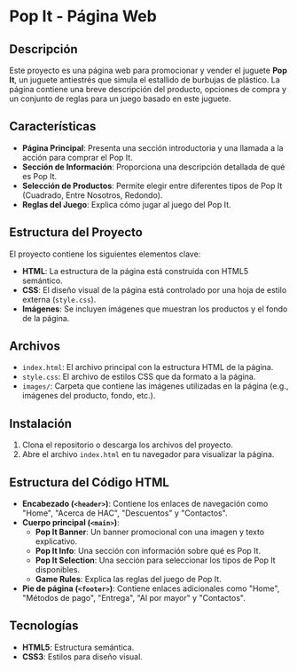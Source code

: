 # Pop It - Página Web

## Descripción

Este proyecto es una página web para promocionar y vender el juguete **Pop It**, un juguete antiestrés que simula el estallido de burbujas de plástico. La página contiene una breve descripción del producto, opciones de compra y un conjunto de reglas para un juego basado en este juguete.

## Características

- **Página Principal**: Presenta una sección introductoria y una llamada a la acción para comprar el Pop It.
- **Sección de Información**: Proporciona una descripción detallada de qué es Pop It.
- **Selección de Productos**: Permite elegir entre diferentes tipos de Pop It (Cuadrado, Entre Nosotros, Redondo).
- **Reglas del Juego**: Explica cómo jugar al juego del Pop It.

## Estructura del Proyecto

El proyecto contiene los siguientes elementos clave:

- **HTML**: La estructura de la página está construida con HTML5 semántico.
- **CSS**: El diseño visual de la página está controlado por una hoja de estilo externa (`style.css`).
- **Imágenes**: Se incluyen imágenes que muestran los productos y el fondo de la página.

## Archivos

- `index.html`: El archivo principal con la estructura HTML de la página.
- `style.css`: El archivo de estilos CSS que da formato a la página.
- `images/`: Carpeta que contiene las imágenes utilizadas en la página (e.g., imágenes del producto, fondo, etc.).

## Instalación

1. Clona el repositorio o descarga los archivos del proyecto.
2. Abre el archivo `index.html` en tu navegador para visualizar la página.

## Estructura del Código HTML

- **Encabezado (`<header>`)**: Contiene los enlaces de navegación como "Home", "Acerca de HAC", "Descuentos" y "Contactos".
- **Cuerpo principal (`<main>`)**:
  - **Pop It Banner**: Un banner promocional con una imagen y texto explicativo.
  - **Pop It Info**: Una sección con información sobre qué es Pop It.
  - **Pop It Selection**: Una sección para seleccionar los tipos de Pop It disponibles.
  - **Game Rules**: Explica las reglas del juego de Pop It.
- **Pie de página (`<footer>`)**: Contiene enlaces adicionales como "Home", "Métodos de pago", "Entrega", "Al por mayor" y "Contactos".

## Tecnologías

- **HTML5**: Estructura semántica.
- **CSS3**: Estilos para diseño visual.
